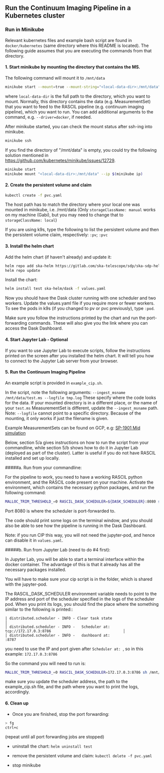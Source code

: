 ## Run the Continuum Imaging Pipeline in a Kubernetes cluster

### Run in Minikube

Relevant kubernetes files and example bash script are found in
`docker/kubernetes` (same directory where this README is located).
The following guide assumes that you are executing the commands from
that directory.

#### 1. Start minikube by mounting the directory that contains the MS. 
   The following command will mount it to `/mnt/data`

``` bash
minikube start --mount=true --mount-string="<local-data-dir>:/mnt/data"
```
where `local-data-dir` is the full path to the directory, which you want to mount. 
Normally, this directory contains the data (e.g. MeasurementSet) that you want to 
feed to the RASCIL pipeline (e.g. continuum imaging pipeline), which you want to run.
You can add additional arguments to the command, e.g. `--driver=docker`, if needed.

After minikube started, you can check the mount status after ssh-ing into minikube. 
``` bash
minikube ssh
```

If you find the directory of "/mnt/data" is empty, you could try the following solution mentioned in https://github.com/kubernetes/minikube/issues/12729.
``` bash
minikube start
minikube mount "<local-data-dir>:/mnt/data" --ip $(minikube ip)
```

#### 2. Create the persistent volume and claim

``` bash
kubectl create -f pvc.yaml
```
The host path has to match the directory where your local one was mounted in minikube, i.e. /mnt/data
(Only `storageClassName: manual` works on my machine (Gabi), but you may need to change that 
to `storageClassName: local`)

If you are using k9s, type the following to list the persistent volume and
then the persistent volume claim, respectively: `:pv`; `:pvc`

#### 3. Install the helm chart

Add the helm chart (if haven't already) and update it:
``` bash 
helm repo add ska-helm https://gitlab.com/ska-telescope/sdp/ska-sdp-helmdeploy-charts/-/raw/master/chart-repo
helm repo update
```

Install the chart:
``` bash 
helm install test ska-helm/dask -f values.yaml
```

Now you should have the Dask cluster running with one scheduler and two workers.
Update the values.yaml file if you require more or fewer workers. To see the pods
in k9s (if you changed to pv or pvc previously), type `:pod`.

Make sure you follow the instructions printed by the chart and run the port-forwarding commands.
These will also give you the link where you can access the Dask Dashboard.

#### 4. Start Jupyter Lab - Optional
   
If you want to use Jupyter Lab to execute scripts, follow the instructions 
printed on the screen after you installed the helm chart.
It will tell you how to connect to the Jupyter Lab server from your browser.

#### 5. Run the Continuum Imaging Pipeline

An example script is provided in `example_cip.sh`.

In the script, 
note the following arguments: 
`--ingest_msname /mnt/data/test.ms --logfile tmp.log` These specify where the 
code looks for the data. If your mounted directory is in a different place,
or the name of your `test.ms` MeasurementSet is different,
update the `--ingest_msname` path.
Note: `--logfile` cannot point to a specific directory. Because of the mounting, 
it only works if just the filename is given.

Example MeasurementSets can be found on GCP, e.g:
[SP-1901 Mid simulation](https://console.cloud.google.com/storage/browser/ska1-simulation-data/simulations/continuum_simulations_SP-1901/mid/v12p2/SKA_MID_SIM_custom_B2_dec_-45.0_polarisation_nchan100_actual.ms)

Below, section 5/a gives instructions on how to run the script from your commandline,
while section 5/b shows how to do it in Jupyter Lab (deployed as part of the cluster).
Latter is useful if you do not have RASCIL installed and set up locally.

#####a. Run from your commandline:

For the pipeline to work, you need to have a working RASCIL python environment,
and the RASCIL code present on your machine. Activate the environment, 
which contains the necessary python packages, and run the following command:

``` bash
MALLOC_TRIM_THRESHOLD_=0 RASCIL_DASK_SCHEDULER=${DASK_SCHEDULER}:8080 sh example_cip.sh | tee -a example_cip.log
```

Port 8080 is where the scheduler is port-forwarded to. 

The code should print some logs on the terminal window, and you should
also be able to see how the pipeline is running in the Dask Dashboard.

Note: if you run CIP this way, you will not need the jupyter-pod, and
hence can disable it in `values.yaml`.

#####b. Run from Jupyter Lab (need to do #4 first):

In Jupyter Lab, you will be able to start a terminal interface within the docker container.
The advantage of this is that it already has all the necessary packages installed.

You will have to make sure your cip script is in the folder, which is shared
with the jupyter-pod. 

The RASCIL_DASK_SCHEDULER environment variable needs to point to the IP address
and port of the scheduler specified in the logs of the scheduler pod. When you print
its logs, you should find the place where the something similar to the following is printed::

    | distributed.scheduler - INFO - Clear task state                                                          │
    │ distributed.scheduler - INFO -   Scheduler at:     tcp://172.17.0.3:8786                                 │
    │ distributed.scheduler - INFO -   dashboard at:                     :8787 

you need to use the IP and port given after `Scheduler at: `, so in this example: `172.17.0.3:8786`

So the command you will need to run is:

``` bash
MALLOC_TRIM_THRESHOLD_=0 RASCIL_DASK_SCHEDULER=172.17.0.3:8786 sh /mnt/data/example_cip.sh | tee -a /mnt/data/example_cip.log
```
make sure you update the scheduler address, the path to the example_cip.sh file,
and the path where you want to print the logs, accordingly.


#### 6. Clean up

- Once you are finished, stop the port forwarding:
```bash
> fg
ctrl+c
```
(repeat until all port forwarding jobs are stopped)

- uninstall the chart: `helm uninstall test`

- remove the persistent volume and claim: `kubectl delete -f pvc.yaml`

- stop minikube
